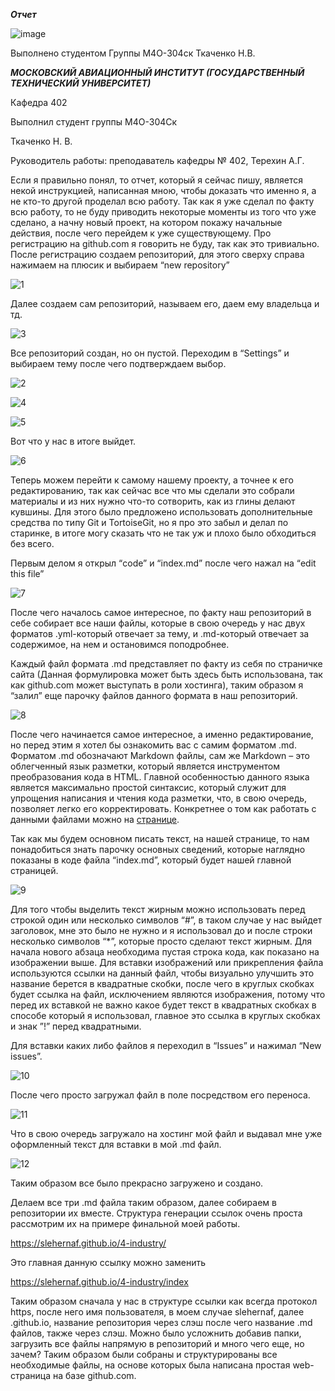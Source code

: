 ***Отчет***

![image](https://user-images.githubusercontent.com/76738799/103291361-95dff200-49fc-11eb-81ed-566b1ee5f044.png)

Выполнено студентом Группы М4О-304ск Ткаченко Н.В.

***МОСКОВСКИЙ АВИАЦИОННЫЙ ИНСТИТУТ (ГОСУДАРСТВЕННЫЙ ТЕХНИЧЕСКИЙ УНИВЕРСИТЕТ)***

Кафедра 402


						


















Выполнил студент группы М4О-304Ск 

Ткаченко Н. В. 	

Руководитель работы: преподаватель кафедры № 402, Терехин А.Г.





 Если я правильно понял, то отчет, который я сейчас пишу, является некой инструкцией, написанная мною, чтобы доказать что именно я, а не кто-то другой проделал всю работу.
Так как я уже сделал по факту всю работу, то не буду приводить некоторые моменты из того что уже сделано, а начну новый проект, на котором покажу начальные действия, после чего перейдем к уже существующему. Про регистрацию на github.com я говорить не буду, так как это тривиально. После регистрацию создаем репозиторий, для этого сверху справа нажимаем на плюсик и выбираем “new repository”

![1](https://user-images.githubusercontent.com/76738799/103465285-23984600-4d4b-11eb-990c-ebdfa1154a4e.jpg)

Далее создаем сам репозиторий, называем его, даем ему владельца и тд.

![3](https://user-images.githubusercontent.com/76738799/103465306-43c80500-4d4b-11eb-9a99-643546fe7e46.jpg)

Все репозиторий создан, но он пустой.
Переходим в “Settings” и выбираем тему после чего подтверждаем выбор.

![2](https://user-images.githubusercontent.com/76738799/103465317-59d5c580-4d4b-11eb-89fe-a31be998ef9c.jpg)

![4](https://user-images.githubusercontent.com/76738799/103465319-62c69700-4d4b-11eb-9f93-af9969df5d46.jpg)

![5](https://user-images.githubusercontent.com/76738799/103465320-65c18780-4d4b-11eb-83f8-8764860da091.jpg)

Вот что у нас в итоге выйдет.

![6](https://user-images.githubusercontent.com/76738799/103465330-7b36b180-4d4b-11eb-9721-890844a1c21c.jpg)

Теперь можем перейти к самому нашему проекту, а точнее к его редактированию, так как сейчас все что мы сделали это собрали материалы и из них нужно что-то сотворить, как из глины делают кувшины. Для этого было предложено использовать дополнительные средства по типу Git и TortoiseGit, но я про это забыл и делал по старинке, в итоге могу сказать что не так уж и плохо было обходиться без всего.

Первым делом я открыл “code” и “index.md” после чего нажал на “edit this file”

![7](https://user-images.githubusercontent.com/76738799/103465341-a4574200-4d4b-11eb-9914-c21e3dd47d36.jpg)

После чего началось самое интересное, по факту наш репозиторий в себе собирает все наши файлы, которые в свою очередь у нас двух форматов .yml-который отвечает за тему, и .md-который отвечает за содержимое, на нем и остановимся поподробнее.

Каждый файл формата .md представляет по факту из себя по страничке сайта (Данная формулировка может быть здесь быть использована, так как github.com может выступать в роли хостинга), таким образом я “залил” еще парочку файлов данного формата в наш репозиторий.

![8](https://user-images.githubusercontent.com/76738799/103465351-c355d400-4d4b-11eb-9f55-0154b9f38b64.jpg)

После чего начинается самое интересное, а именно редактирование, но перед этим я хотел бы ознакомить вас с самим форматом .md. Форматом .md обозначают Markdown файлы, сам же Markdown – это облегченный язык разметки, который является инструментом преобразования кода в HTML. Главной особенностью данного языка является максимально простой синтаксис, который служит для упрощения написания и чтения кода разметки, что, в свою очередь, позволяет легко его корректировать. Конкретнее о том как работать с данными файлами можно на [странице](https://gist.github.com/Jekins/2bf2d0638163f1294637).

Так как мы будем основном писать текст, на нашей странице, то нам понадобиться знать парочку основных сведений, которые наглядно показаны в коде файла “index.md”, который будет нашей главной страницей.

![9](https://user-images.githubusercontent.com/76738799/103465378-f8622680-4d4b-11eb-91b2-e4303b014465.jpg)

Для того чтобы выделить текст жирным можно использовать перед строкой один или несколько символов “#”, в таком случае у нас выйдет заголовок, мне это было не нужно и я использовал до и после строки несколько символов “*”, которые просто сделают текст жирным. Для начала нового абзаца необходима пустая строка кода, как показано на изображении выше. Для вставки изображений или прикрепления файла используются ссылки на данный файл, чтобы визуально улучшить это название берется в квадратные скобки, после чего в круглых скобках будет ссылка на файл, исключением являются изображения, потому что перед их вставкой не важно какое будет текст в квадратных скобках в способе который я использовал, главное это ссылка в круглых скобках и знак ”!” перед квадратными.

Для вставки каких либо файлов я переходил в “Issues” и нажимал “New issues”.

![10](https://user-images.githubusercontent.com/76738799/103465395-129c0480-4d4c-11eb-8b70-bb084057182f.jpg)

После чего просто загружал файл в поле посредством его переноса.

![11](https://user-images.githubusercontent.com/76738799/103465397-13349b00-4d4c-11eb-85f1-5d88281cc55a.jpg)

Что в свою очередь загружало на хостинг мой файл и выдавал мне уже оформленный текст для вставки в мой .md файл.

![12](https://user-images.githubusercontent.com/76738799/103465398-13349b00-4d4c-11eb-9623-a1ac2d7fee00.jpg)

Таким образом все было прекрасно загружено и создано. 

Делаем все три .md файла таким образом, далее собираем в репозитории их вместе. Структура генерации ссылок очень проста рассмотрим их на примере финальной моей работы.

https://slehernaf.github.io/4-industry/

Это главная данную ссылку можно заменить 

https://slehernaf.github.io/4-industry/index

Таким образом сначала у нас в структуре ссылки как всегда протокол https, после него имя пользователя, в моем случае slehernaf, далее .github.io, название репозитория через слэш после чего название .md файлов, также через слэш. Можно было усложнить добавив папки, загрузить все файлы напрямую в репозиторий и много чего еще, но зачем?
Таким образом были собраны и структурированы все необходимые файлы, на основе которых была написана простая web-страница на базе github.com.

